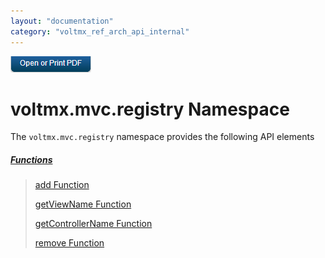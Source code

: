 ```yaml
---
layout: "documentation"
category: "voltmx_ref_arch_api_internal"
---
```

                        

[![](Resources/Images/pdf.png)](http://docs.voltmx.com/9_x_PDFs/iris/voltmx_ref_arch_ap_internali.pdf)


voltmx.mvc.registry Namespace
===========================

The `voltmx.mvc.registry` namespace provides the following API elements

##### [Functions](voltmx.mvc.registry_Functions.html)

> [add Function](voltmx.mvc.registry_Functions.html#add)
> 
> [getViewName Function](voltmx.mvc.registry_Functions.html#getViewName)
> 
> [getControllerName Function](voltmx.mvc.registry_Functions.html#getControllerName)
> 
> [remove Function](voltmx.mvc.registry_Functions.html#remove)
